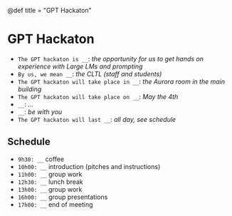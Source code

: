 @def title = "GPT Hackaton"

# GPT Hackaton

* `The GPT hackaton is __`: *the opportunity for us to get hands on experience with Large LMs and prompting*
* `By us, we mean __`: *the CLTL (staff and students)*
* `The GPT hackaton will take place in __`: *the Aurora room in the main building* 
* `The GPT hackaton will take place on __`: *May the 4th* 
* `__`: *...*
* `__`: *be with you*
* `The GPT hackaton will last __`: *all day, see schedule*

## Schedule
* `9h30: __`  coffee 
* `10h00: __` introduction (pitches and instructions) 
* `11h00: __`  group work 
* `12h30: __`  lunch break 
* `13h00: __`  group work 
* `16h00: __`  group presentations 
* `17h00: __`  end of meeting 


